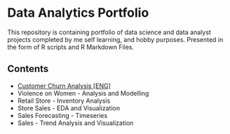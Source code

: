 # Data Analytics Portfolio
This repository is containing portfolio of data science and data analyst projects completed by me self learning, and hobby purposes.
Presented in the form of R scripts and R Markdown Files.

## Contents
- [Customer Churn Analysis \[ENG\]]()
- Violence on Women - Analysis and Modelling
- Retail Store - Inventory Analysis
- Store Sales - EDA and Visualization
- Sales Forecasting - Timeseries
- Sales - Trend Analysis and Visualization
